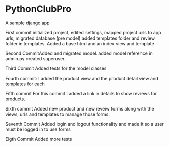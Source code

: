 # PythonClubPro

A sample django app

First commit initialized project, edited settings, mapped project urls to app urls, migrated database (pre model) added templates folder and review folder in templates. Added a base html and an index view and template

Second CommitAdded and migrated model. added model reference in admin.py created superuser.

Third Commit Added tests for the model classes

Fourth commit: I added the product view and the product detail view and templates for each

Fifth commit For this commit I added a link in details to show reviews for products.

Sixth commit Added new product and new reveiw forms along with the views, urls and templates to manage those forms.

Seventh Commit Added login and logout functionality and made it so a user must be logged in to use forms

Eigth Commit Added more tests
